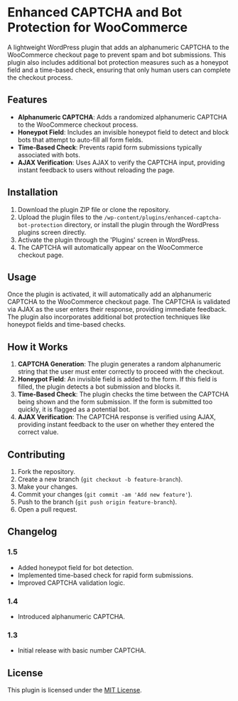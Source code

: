 # Enhanced CAPTCHA and Bot Protection for WooCommerce

A lightweight WordPress plugin that adds an alphanumeric CAPTCHA to the WooCommerce checkout page to prevent spam and bot submissions. This plugin also includes additional bot protection measures such as a honeypot field and a time-based check, ensuring that only human users can complete the checkout process.

## Features

- **Alphanumeric CAPTCHA**: Adds a randomized alphanumeric CAPTCHA to the WooCommerce checkout process.
- **Honeypot Field**: Includes an invisible honeypot field to detect and block bots that attempt to auto-fill all form fields.
- **Time-Based Check**: Prevents rapid form submissions typically associated with bots.
- **AJAX Verification**: Uses AJAX to verify the CAPTCHA input, providing instant feedback to users without reloading the page.
  
## Installation

1. Download the plugin ZIP file or clone the repository.
2. Upload the plugin files to the `/wp-content/plugins/enhanced-captcha-bot-protection` directory, or install the plugin through the WordPress plugins screen directly.
3. Activate the plugin through the 'Plugins' screen in WordPress.
4. The CAPTCHA will automatically appear on the WooCommerce checkout page.

## Usage

Once the plugin is activated, it will automatically add an alphanumeric CAPTCHA to the WooCommerce checkout page. The CAPTCHA is validated via AJAX as the user enters their response, providing immediate feedback. The plugin also incorporates additional bot protection techniques like honeypot fields and time-based checks.

## How it Works

1. **CAPTCHA Generation**: The plugin generates a random alphanumeric string that the user must enter correctly to proceed with the checkout.
2. **Honeypot Field**: An invisible field is added to the form. If this field is filled, the plugin detects a bot submission and blocks it.
3. **Time-Based Check**: The plugin checks the time between the CAPTCHA being shown and the form submission. If the form is submitted too quickly, it is flagged as a potential bot.
4. **AJAX Verification**: The CAPTCHA response is verified using AJAX, providing instant feedback to the user on whether they entered the correct value.

## Contributing

1. Fork the repository.
2. Create a new branch (`git checkout -b feature-branch`).
3. Make your changes.
4. Commit your changes (`git commit -am 'Add new feature'`).
5. Push to the branch (`git push origin feature-branch`).
6. Open a pull request.

## Changelog

### 1.5
- Added honeypot field for bot detection.
- Implemented time-based check for rapid form submissions.
- Improved CAPTCHA validation logic.

### 1.4
- Introduced alphanumeric CAPTCHA.

### 1.3
- Initial release with basic number CAPTCHA.

## License

This plugin is licensed under the [MIT License](LICENSE).
